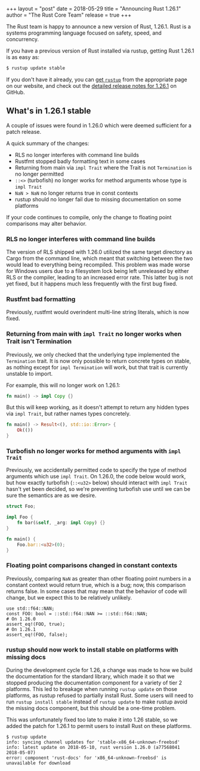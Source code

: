 +++
layout = "post"
date = 2018-05-29
title = "Announcing Rust 1.26.1"
author = "The Rust Core Team"
release = true
+++

The Rust team is happy to announce a new version of Rust, 1.26.1. Rust is a
systems programming language focused on safety, speed, and concurrency.

If you have a previous version of Rust installed via rustup, getting Rust
1.26.1 is as easy as:

```bash
$ rustup update stable
```

If you don't have it already, you can [get `rustup`][install] from the
appropriate page on our website, and check out the [detailed release notes for
1.26.1][notes] on GitHub.

[install]: https://www.rust-lang.org/install.html
[notes]: https://github.com/rust-lang/rust/blob/master/RELEASES.md#version-1261-2018-05-29

## What's in 1.26.1 stable

A couple of issues were found in 1.26.0 which were deemed sufficient for a patch release.

A quick summary of the changes:

* RLS no longer interferes with command line builds
* Rustfmt stopped badly formatting text in some cases
* Returning from main via `impl Trait` where the Trait is not `Termination` is no longer permitted
* `::<>` (turbofish) no longer works for method arguments whose type is `impl Trait`
* `NaN > NaN` no longer returns true in const contexts
* rustup should no longer fail due to missing documentation on some platforms

If your code continues to compile, only the change to floating point
comparisons may alter behavior.

### RLS no longer interferes with command line builds

The version of RLS shipped with 1.26.0 utilized the same target directory as
Cargo from the command line, which meant that switching between the two would
lead to everything being recompiled. This problem was made worse for Windows
users due to a filesystem lock being left unreleased by either RLS or the
compiler, leading to an increased error rate. This latter bug is not yet
fixed, but it happens much less frequently with the first bug fixed.

### Rustfmt bad formatting

Previously, rustfmt would overindent multi-line string literals, which is now
fixed.

### Returning from main with `impl Trait` no longer works when Trait isn't Termination

Previously, we only checked that the underlying type implemented the
`Termination` trait. It is now only possible to return concrete types on
stable, as nothing except for `impl Termination` will work, but that trait is
currently unstable to import.

For example, this will no longer work on 1.26.1:

```rust
fn main() -> impl Copy {}
```

But this will keep working, as it doesn't attempt to return any hidden types
via `impl Trait`, but rather names types concretely.

```rust
fn main() -> Result<(), std::io::Error> {
    Ok(())
}
```

### Turbofish no longer works for method arguments with `impl Trait`

Previously, we accidentally permitted code to specify the type of method
arguments which use `impl Trait`. On 1.26.0, the code below would work, but
how exactly turbofish (`::<u32>` below) should interact with `impl Trait`
hasn't yet been decided, so we're preventing turbofish use until we can be
sure the semantics are as we desire.

```rust
struct Foo;

impl Foo {
    fn bar(&self, _arg: impl Copy) {}
}

fn main() {
    Foo.bar::<u32>(0);
}
```

### Floating point comparisons changed in constant contexts

Previously, comparing `NaN` as greater than other floating point numbers in a constant
context would return true, which is a bug; now, this comparison returns false.
In some cases that may mean that the behavior of code will change, but we
expect this to be relatively unlikely.

```rust,ignore
use std::f64::NAN;
const FOO: bool = ::std::f64::NAN >= ::std::f64::NAN;
# On 1.26.0
assert_eq!(FOO, true);
# On 1.26.1
assert_eq!(FOO, false);
```

### rustup should now work to install stable on platforms with missing docs

During the development cycle for 1.26, a change was made to how we build the
documentation for the standard library, which made it so that we stopped
producing the documentation component for a variety of tier 2 platforms.  This
led to breakage when running `rustup update` on those platforms, as rustup
refused to partially install Rust. Some users will need to run `rustup install
stable` instead of `rustup update` to make rustup avoid the missing docs
component, but this should be a one-time problem.

This was unfortunately fixed too late to make it into 1.26 stable, so we added
the patch for 1.26.1 to permit users to install Rust on these platforms.

```console
$ rustup update
info: syncing channel updates for 'stable-x86_64-unknown-freebsd'
info: latest update on 2018-05-10, rust version 1.26.0 (a77568041 2018-05-07)
error: component 'rust-docs' for 'x86_64-unknown-freebsd' is unavailable for download
```
